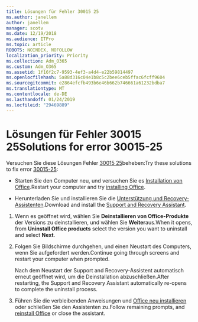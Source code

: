 ```yaml
---
title: Lösungen für Fehler 30015 25
ms.author: janellem
author: janellem
manager: scotv
ms.date: 12/19/2018
ms.audience: ITPro
ms.topic: article
ROBOTS: NOINDEX, NOFOLLOW
localization_priority: Priority
ms.collection: Adm_O365
ms.custom: Adm_O365
ms.assetid: 1f16f2c7-9593-4ef3-a4d4-e22b59814497
ms.openlocfilehash: 5a88d316c04e1b8c5c2bee6ceb5ffac6fcff9604
ms.sourcegitcommit: e2864efcfb493b6e46b662b746661a61232bdba7
ms.translationtype: MT
ms.contentlocale: de-DE
ms.lasthandoff: 01/24/2019
ms.locfileid: "29469889"
---
```

# <a name="solutions-for-error-30015-25"></a><span data-ttu-id="333be-102">Lösungen für Fehler 30015 25</span><span class="sxs-lookup"><span data-stu-id="333be-102">Solutions for error 30015-25</span></span>

<span data-ttu-id="333be-103">Versuchen Sie diese Lösungen Fehler [30015 25](https://support.office.com/article/d5df89a9-0507-4b4c-92f9-22f457e630aa?wt.mc_id=Alchemy_ClientDIA)beheben:</span><span class="sxs-lookup"><span data-stu-id="333be-103">Try these solutions to fix error [30015-25](https://support.office.com/article/d5df89a9-0507-4b4c-92f9-22f457e630aa?wt.mc_id=Alchemy_ClientDIA):</span></span>
  
- <span data-ttu-id="333be-104">Starten Sie den Computer neu, und versuchen Sie es [Installation von Office](https://portal.office.com/OLS/MySoftware.aspx).</span><span class="sxs-lookup"><span data-stu-id="333be-104">Restart your computer and try [installing Office](https://portal.office.com/OLS/MySoftware.aspx).</span></span>
    
- <span data-ttu-id="333be-105">Herunterladen Sie und installieren Sie die [Unterstützung und Recovery-Assistenten](https://aka.ms/SARA-OfficeUninstall-Alchemy).</span><span class="sxs-lookup"><span data-stu-id="333be-105">Download and install the [Support and Recovery Assistant](https://aka.ms/SARA-OfficeUninstall-Alchemy).</span></span>
    
1. <span data-ttu-id="333be-106">Wenn es geöffnet wird, wählen Sie **Deinstallieren von Office-Produkte** der Versions zu deinstallieren, und wählen Sie **Weiter**aus.</span><span class="sxs-lookup"><span data-stu-id="333be-106">When it opens, from **Uninstall Office products** select the version you want to uninstall and select **Next**.</span></span> 
    
2. <span data-ttu-id="333be-107">Folgen Sie Bildschirme durchgehen, und einen Neustart des Computers, wenn Sie aufgefordert werden.</span><span class="sxs-lookup"><span data-stu-id="333be-107">Continue going through screens and restart your computer when prompted.</span></span>
    
    <span data-ttu-id="333be-108">Nach dem Neustart der Support and Recovery-Assistent automatisch erneut geöffnet wird, um die Deinstallation abzuschließen.</span><span class="sxs-lookup"><span data-stu-id="333be-108">After restarting, the Support and Recovery Assistant automatically re-opens to complete the uninstall process.</span></span>
    
3. <span data-ttu-id="333be-109">Führen Sie die verbleibenden Anweisungen und [Office neu installieren](https://portal.office.com/OLS/MySoftware.aspx) oder schließen Sie den Assistenten zu.</span><span class="sxs-lookup"><span data-stu-id="333be-109">Follow remaining prompts, and [reinstall Office](https://portal.office.com/OLS/MySoftware.aspx) or close the assistant.</span></span> 
    

